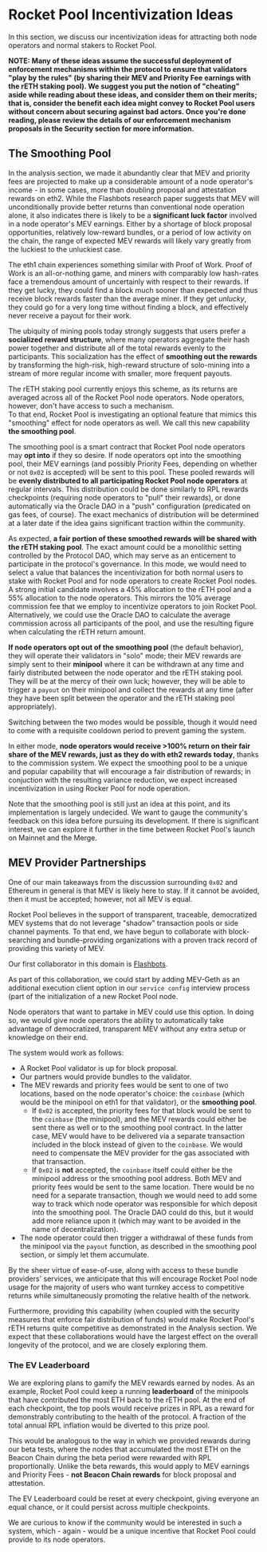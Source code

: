 # Rocket Pool Incentivization Ideas

In this section, we discuss our incentivization ideas for attracting both node operators and normal stakers to Rocket Pool.

**NOTE: Many of these ideas assume the successful deployment of enforcement mechanisms within the protocol to ensure that validators "play by the rules" (by sharing their MEV and Priority Fee earnings with the rETH staking pool).
We suggest you put the notion of "cheating" aside while reading about these ideas, and consider them on their merits; that is, consider the benefit each idea might convey to Rocket Pool users without concern about securing against bad actors.
Once you're done reading, please review the details of our enforcement mechanism proposals in the Security section for more information.**


## The Smoothing Pool

In the analysis section, we made it abundantly clear that MEV and priority fees are projected to make up a considerable amount of a node operator's income - in some cases, more than doubling proposal and attestation rewards on eth2.
While the Flashbots research paper suggests that MEV will unconditionally provide better returns than conventional node operation alone, it also indicates there is likely to be a **significant luck factor** involved in a node operator's MEV earnings.
Either by a shortage of block proposal opportunities, relatively low-reward bundles, or a period of low activity on the chain, the range of expected MEV rewards will likely vary greatly from the luckiest to the unluckiest case.

The eth1 chain experiences something similar with Proof of Work.
Proof of Work is an all-or-nothing game, and miners with comparably low hash-rates face a tremendous amount of uncertainly with respect to their rewards.
If they get lucky, they could find a block much sooner than expected and thus receive block rewards faster than the average miner.
If they get *unlucky*, they could go for a very long time without finding a block, and effectively never receive a payout for their work. 

The ubiquity of mining pools today strongly suggests that users prefer a **socialized reward structure**, where many operators aggregate their hash power together and distribute all of the total rewards evenly to the participants.
This socialization has the effect of **smoothing out the rewards** by transforming the high-risk, high-reward structure of solo-mining into a stream of more regular income with smaller, more frequent payouts.

The rETH staking pool currently enjoys this scheme, as its returns are averaged across all of the Rocket Pool node operators.
Node operators, however, don't have access to such a mechanism.  
To that end, Rocket Pool is investigating an optional feature that mimics this "smoothing" effect for node operators as well.
We call this new capability **the smoothing pool**. 

The smoothing pool is a smart contract that Rocket Pool node operators may **opt into** if they so desire.
If node operators opt into the smoothing pool, their MEV earnings (and possibly Priority Fees, depending on whether or not `0x02` is accepted) will be sent to this pool.
These pooled rewards will be **evenly distributed to all participating Rocket Pool node operators** at regular intervals.
This distribution could be done similarly to RPL rewards checkpoints (requiring node operators to "pull" their rewards), or done automatically via the Oracle DAO in a "push" configuration (predicated on gas fees, of course).
The exact mechanics of distribution will be determined at a later date if the idea gains significant traction within the community.

As expected, **a fair portion of these smoothed rewards will be shared with the rETH staking pool**.
The exact amount could be a monolithic setting controlled by the Protocol DAO, which may serve as an enticement to participate in the protocol's governance.
In this mode, we would need to select a value that balances the incentivization for both normal users to stake with Rocket Pool and for node operators to create Rocket Pool nodes.
A strong initial candidate involves a 45% allocation to the rETH pool and a 55% allocation to the node operators.
This mirrors the 10% average commission fee that we employ to incentivize operators to join Rocket Pool.
Alternatively, we could use the Oracle DAO to calculate the average commission across all participants of the pool, and use the resulting figure when calculating the rETH return amount. 

**If node operators opt out of the smoothing pool** (the default behavior), they will operate their validators in "solo" mode; their MEV rewards are simply sent to their **minipool** where it can be withdrawn at any time and fairly distributed between the node operator and the rETH staking pool.
They will be at the mercy of their own luck; however, they will be able to trigger a `payout` on their minipool and collect the rewards at any time (after they have been split between the operator and the rETH staking pool appropriately).

Switching between the two modes would be possible, though it would need to come with a requisite cooldown period to prevent gaming the system.

In either mode, **node operators would receive >100% return on their fair share of the MEV rewards, just as they do with eth2 rewards today**, thanks to the commission system.
We expect the smoothing pool to be a unique and popular capability that will encourage a fair distribution of rewards; in conjuction with the resulting variance reduction, we expect increased incentivization in using Rocker Pool for node operation.

Note that the smoothing pool is still just an idea at this point, and its implementation is largely undecided.
We want to gauge the community's feedback on this idea before pursuing its development.
If there is significant interest, we can explore it further in the time between Rocket Pool's launch on Mainnet and the Merge. 


## MEV Provider Partnerships

One of our main takeaways from the discussion surrounding `0x02` and Ethereum in general is that MEV is likely here to stay.
If it cannot be avoided, then it must be accepted; however, not all MEV is equal.

Rocket Pool believes in the support of transparent, traceable, democratized MEV systems that do not leverage "shadow" transaction pools or side channel payments.
To that end, we have begun to collaborate with block-searching and bundle-providing organizations with a proven track record of providing this variety of MEV.

Our first collaborator in this domain is [Flashbots](https://docs.flashbots.net/).

As part of this collaboration, we could start by adding MEV-Geth as an additional execution client option in our `service config` interview process (part of the initialization of a new Rocket Pool node.

Node operators that want to partake in MEV could use this option.
In doing so, we would give node operators the ability to automatically take advantage of democratized, transparent MEV without any extra setup or knowledge on their end.

The system would work as follows:

- A Rocket Pool validator is up for block proposal.
- Our partners would provide bundles to the validator.
- The MEV rewards and priority fees would be sent to one of two locations, based on the node operator's choice: the `coinbase` (which would be the minipool on eth1 for that validator), or the **smoothing pool**. 
  - If `0x02` is accepted, the priority fees for that block would be sent to the `coinbase` (the minipool), and the MEV rewards could either be sent there as well or to the smoothing pool contract. In the latter case, MEV would have to be delivered via a separate transaction included in the block instead of given to the `coinbase`. We would need to compensate the MEV provider for the gas associated with that transaction.
  - If `0x02` is **not** accepted, the `coinbase` itself could either be the minipool address or the smoothing pool address. Both MEV and priority fees would be sent to the same location. There would be no need for a separate transaction, though we would need to add some way to track which node operator was responsible for which deposit into the smoothing pool. The Oracle DAO could do this, but it would add more reliance upon it (which may want to be avoided in the name of decentralization).
- The node operator could then trigger a withdrawal of these funds from the minipool via the `payout` function, as described in the smoothing pool section, or simply let them accumulate.

By the sheer virtue of ease-of-use, along with access to these bundle providers' services, we anticipate that this will encourage Rocket Pool node usage for the majority of users who want turnkey access to competitive returns while simultaneously promoting the relative health of the network.

Furthermore, providing this capability (when coupled with the security measures that enforce fair distribution of funds) would make Rocket Pool's rETH returns quite competitive as demonstrated in the Analysis section.
We expect that these collaborations would have the largest effect on the overall longevity of the protocol, and we are closely exploring them.


### The EV Leaderboard

We are exploring plans to gamify the MEV rewards earned by nodes.
As an example, Rocket Pool could keep a running **leaderboard** of the minipools that have contributed the most ETH back to the rETH pool.
At the end of each checkpoint, the top pools would receive prizes in RPL as a reward for demonstrably contributing to the health of the protocol.
A fraction of the total annual RPL inflation would be diverted to this prize pool.

This would be analogous to the way in which we provided rewards during our beta tests, where the nodes that accumulated the most ETH on the Beacon Chain during the beta period were rewarded with RPL proportionally.
Unlike the beta rewards, this would apply to MEV earnings and Priority Fees - **not Beacon Chain rewards** for block proposal and attestation.

The EV Leaderboard could be reset at every checkpoint, giving everyone an equal chance, or it could persist across multiple checkpoints.

We are curious to know if the community would be interested in such a system, which - again - would be a unique incentive that Rocket Pool could provide to its node operators.
